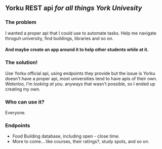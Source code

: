 
## Yorku REST api *for all things York Univesity*

### The problem

I wanted a proper api that I could use to automate tasks.
Help me navigate throguh university, find buildings, libraries and so on.
#### And maybe create an app around it to help other students while at it.

### The solution!
Use Yorku official api, using endpoints they provide but the issue is Yorku doesn't have a proper api, most universities tend to have apis of their own. *Waterloo, I'm looking at you*. anyways that wasn't possible, so I ended up creating my own.


### Who can use it?
Everyone.


### Endpoints
- Food Building database, including open - close time.
- More to come... like courses, their ratings?, study spots, and so on.




